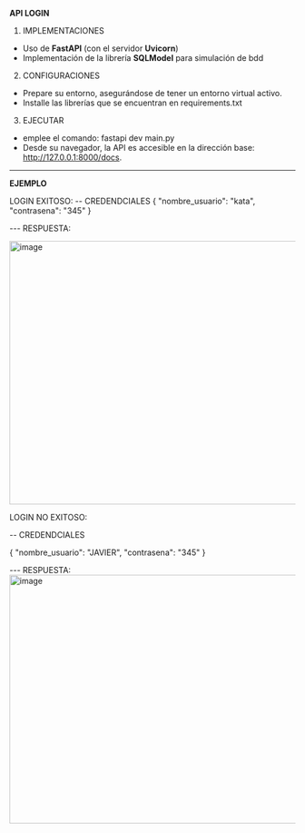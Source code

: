 **API LOGIN**

1. IMPLEMENTACIONES

- Uso de **FastAPI** (con el servidor **Uvicorn**)
- Implementación de la librería **SQLModel** para simulación de bdd


2. CONFIGURACIONES

- Prepare su entorno, asegurándose de tener un entorno virtual activo.
- Installe las librerías que se encuentran en requirements.txt

3. EJECUTAR

- emplee el comando: fastapi dev main.py
- Desde su navegador, la API es accesible en la dirección base: http://127.0.0.1:8000/docs.


------------------------------------------------------------------------------------------------

**EJEMPLO**

LOGIN EXITOSO:
-- CREDENDCIALES
{
  "nombre_usuario": "kata",
  "contrasena": "345"
}

--- RESPUESTA:

<img width="835" height="464" alt="image" src="https://github.com/user-attachments/assets/5fe3d038-b4ef-4796-a066-8976ae6ea2d4" />



LOGIN NO EXITOSO:

-- CREDENDCIALES

{
  "nombre_usuario": "JAVIER",
  "contrasena": "345"
}

--- RESPUESTA:
<img width="859" height="438" alt="image" src="https://github.com/user-attachments/assets/fb84c6b0-5225-4d6e-be23-04b74c63e29b" />




